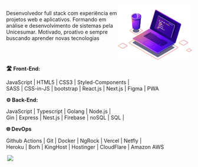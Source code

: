 <img src="https://github.com/marciosenaf/marciosenaf/blob/main/img/image.png" min-width="200px" max-width="200px" width="200px" align="right" alt="Computador iuriCode">

<p align="left"> 
Desenvolvedor full stack com experiência em projetos web e aplicativos. Formando em análise e desenvolvimento de
sistemas pela Unicesumar. Motivado, proativo e sempre buscando aprender
novas tecnologias
</p>
<br/>
<br/>
<br/>
 <b align="left">🛣️ Front-End:</b> 
 <p> 
 JavaScript | HTML5 | CSS3 | Styled-Components | <br/> 
 SASS | CSS-in-JS | bootstrap | React.js | Next.js | Figma | PWA
</p>

  <b align="left">⚙️ Back-End:</b>
 <p align="left"> 
 JavaScript | Typescript | Golang | Node.js | <br/>
  Gin | Express | Nest.js | Firebase | noSQL | SQL |  
</p>

<b align="left">🌐 DevOps</b>
 <p align="left">
 Github Actions | Git | Docker | NgRock | Vercel | Netfly | <br/>
 Heroku | Borh | KingHost | Hostinger | CloudFlare | Amazon AWS 
</p>






<p align="left" >
  
  <a href="https://marcio.pages.dev/" alt="Portifolio" target="_blank"><img hspace="3" width="100" src="https://img.shields.io/badge/website-ff0077?style=for-the-badge&logo=About.me&logoColor=white" target="_blank"></a>
  
</p>

  
